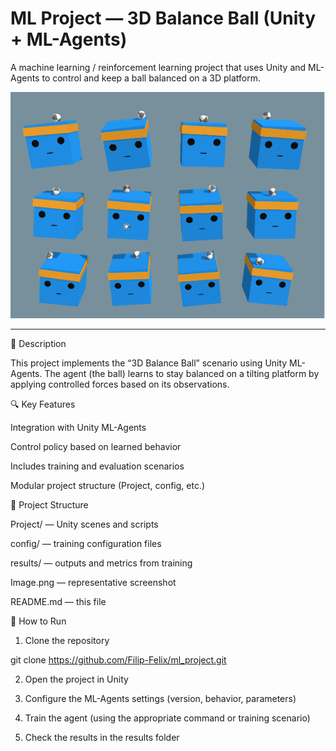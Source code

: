 # ML Project — 3D Balance Ball (Unity + ML-Agents)

A machine learning / reinforcement learning project that uses Unity and ML-Agents to control and keep a ball balanced on a 3D platform.

![Screenshoot](Image.png)

---

🧩 Description

This project implements the “3D Balance Ball” scenario using Unity ML-Agents.
The agent (the ball) learns to stay balanced on a tilting platform by applying controlled forces based on its observations.

🔍 Key Features

Integration with Unity ML-Agents

Control policy based on learned behavior

Includes training and evaluation scenarios

Modular project structure (Project, config, etc.)

📁 Project Structure

Project/ — Unity scenes and scripts

config/ — training configuration files

results/ — outputs and metrics from training

Image.png — representative screenshot

README.md — this file

🚀 How to Run

1. Clone the repository

git clone https://github.com/Filip-Felix/ml_project.git


2. Open the project in Unity

3. Configure the ML-Agents settings (version, behavior, parameters)

4. Train the agent (using the appropriate command or training scenario)

5. Check the results in the results folder
